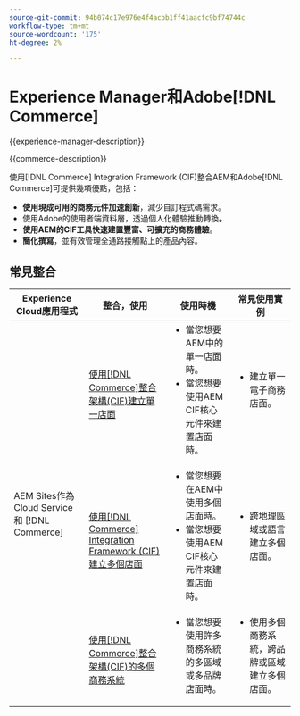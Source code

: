 ```yaml
---
source-git-commit: 94b074c17e976e4f4acbb1ff41aacfc9bf74744c
workflow-type: tm+mt
source-wordcount: '175'
ht-degree: 2%

---
```



# Experience Manager和Adobe[!DNL Commerce]

{{experience-manager-description}}

{{commerce-description}}

使用[!DNL Commerce] Integration Framework (CIF)整合AEM和Adobe[!DNL Commerce]可提供幾項優點，包括：

+ **使用現成可用的商務元件加速創新**，減少自訂程式碼需求。
+ 使用Adobe的使用者端資料層，透過個人化體驗推動轉換&#x200B;**。**
+ **使用AEM的CIF工具快速建置豐富、可擴充的商務體驗**。
+ **簡化撰寫**，並有效管理全通路接觸點上的產品內容。

## 常見整合

<table>
    <thead>
        <tr>
            <th>Experience Cloud應用程式</th>
            <th>整合，使用</th>
            <th>使用時機</th>
            <th>常見使用實例</th>
        </tr>
    </thead>
    <tbody>
        <tr>
            <td rowspan="3">AEM Sites作為Cloud Service和 [!DNL Commerce]</td>
            <td><a href="https://experienceleague.adobe.com/docs/experience-manager-cloud-service/content/content-and-commerce/storefront/getting-started.html" target="_blank" rel="noreferrer">使用[!DNL Commerce]整合架構(CIF)建立單一店面</a></td>
            <td>
                <ul style="margin-top: 0;">
                    <li>當您想要AEM中的單一店面時。</li>
                    <li>當您想要使用AEM CIF核心元件來建置店面時。</li>
                </ul>
            </td>
            <td>
                <ul style="margin-top: 0;">
                    <li>
                        建立單一電子商務店面。
                    </li>
                </ul>
            </td>
        </tr>
        <tr>
            <td><a href="https://experienceleague.adobe.com/docs/experience-manager-cloud-service/content/content-and-commerce/storefront/administering/multi-store-setup.html" target="_blank" rel="noreferrer">使用[!DNL Commerce] Integration Framework (CIF)建立多個店面</a></td>
            <td>
                <ul style="margin-top: 0;">
                    <li>當您想要在AEM中使用多個店面時。</li>
                    <li>當您想要使用AEM CIF核心元件來建置店面時。</li>
                </ul>
            </td>
            <td>
                <ul style="margin-top: 0;">
                    <li>跨地理區域或語言建立多個店面。</li>
                </ul>
            </td>
        </tr>
        <tr>
            <td><a href="https://experienceleague.adobe.com/docs/experience-manager-cloud-service/content/content-and-commerce/storefront/administering/multiple-commerce-systems-setup.html" target="_blank" rel="noreferrer">使用[!DNL Commerce]整合架構(CIF)的多個商務系統</a></td>
            <td>
                <ul style="margin-top: 0;"><li>當您想要使用許多商務系統的多區域或多品牌店面時。</li></ul>
            </td>
            <td>
                <ul style="margin-top: 0;"><li>使用多個商務系統，跨品牌或區域建立多個店面。</li></ul>
            </td>
        </tr>
    </tbody>          
</table>
